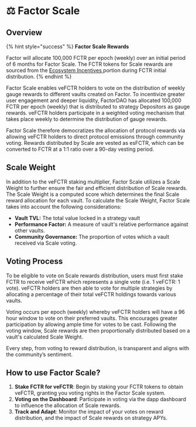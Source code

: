 # ⚖ Factor Scale

## Overview

{% hint style="success" %}
**Factor Scale Rewards**

Factor will allocate 100,000 FCTR per epoch (weekly) over an initial period of 6 months for Factor Scale. The FCTR tokens for Scale rewards are sourced from the [Ecosystem Incentives  ](../fctr-token/initial-distribution.md#ecosystem-incentives-20.8)portion during FCTR initial distribution.
{% endhint %}

Factor Scale enables veFCTR holders to vote on the distribution of weekly gauge rewards to different vaults created on Factor. To incentivize greater user engagement and deeper liquidity, FactorDAO has allocated 100,000 FCTR per epoch (weekly) that is distributed to strategy Depositors as gauge rewards. veFCTR holders participate in a weighted voting mechanism that takes place weekly to determine the distribution of gauge rewards.&#x20;

Factor Scale therefore democratizes the allocation of protocol rewards via allowing veFCTR holders to direct protocol emissions through community voting. Rewards distributed by Scale are vested as esFCTR, which can be converted to FCTR at a 1:1 ratio over a 90-day vesting period.&#x20;

## Scale Weight

In addition to the veFCTR staking multiplier, Factor Scale utilizes a Scale Weight to further ensure the fair and efficient distribution of Scale rewards. The Scale Weight is a computed score which determines the final Scale reward allocation for each vault. To calculate the Scale Weight, Factor Scale takes into account the following considerations:

* **Vault TVL:** The total value locked in a strategy vault
* **Performance Factor:** A measure of vault's relative performance against other vaults.
* **Community Governance:** The proportion of votes which a vault received via Scale voting.

## Voting Process

To be eligible to vote on Scale rewards distribution, users must first stake FCTR to receive veFCTR which represents a single vote (i.e. 1 veFCTR: 1 vote). veFCTR holders are then able to vote for multiple strategies by allocating a percentage of their total veFCTR holdings towards various vaults.

Voting occurs per epoch (weekly) whereby veFCTR holders will have a 96 hour window to vote on their preferred vaults. This encourages greater participation by allowing ample time for votes to be cast. Following the voting window, Scale rewards are then proportionally distributed based on a vault's calculated Scale Weight.

Every step, from voting to reward distribution, is transparent and aligns with the community’s sentiment.

## **How to use Factor Scale?**

1. **Stake FCTR for veFCTR**: Begin by staking your FCTR tokens to obtain veFCTR, granting you voting rights in the Factor Scale system.
2. **Voting on the Dashboard**: Participate in voting via the dapp dashboard to influence the allocation of Scale rewards.
3. **Track and Adapt**: Monitor the impact of your votes on reward distribution, and the impact of Scale rewards on strategy APYs.
